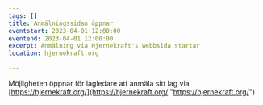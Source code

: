 ```yaml
---
tags: []
title: Anmälningssidan öppnar
eventstart: 2023-04-01 12:00:00
eventend: 2023-04-01 12:00:00
excerpt: Anmälning via Hjernekraft's webbsida startar
location: hjernekraft.org

---
```

Möjligheten öppnar för lagledare att anmäla sitt lag via [https://hjernekraft.org/](https://hjernekraft.org/ "https://hjernekraft.org/")